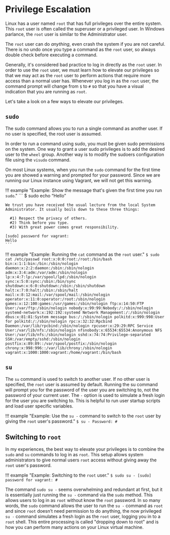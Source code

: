 # Privilege Escalation

Linux has a user named `root` that has full privileges over the entire system. This `root` user is often called the superuser or a privileged user. In Windows parlance, the `root` user is similar to the Administrator user. 

The `root` user can do *anything*, even crash the system if you are not careful. There is no undo once you type a command as the `root` user, so always double check before executing a command.

Generally, it's considered bad practice to log in directly as the `root` user. In order to use the `root` user, we must learn how to elevate our privileges so that we may act as the `root` user to perform actions that require more access than a normal user has. Whenever you log in as the `root` user, the command prompt will change from `$` to `#` so that you have a visual indication that you are running as `root`.

Let's take a look on a few ways to elevate our privileges.

## `sudo`

The sudo command allows you to run a single command as another user. If no user is specified, the root user is assumed.

In order to run a command using sudo, you must be given sudo permissions on the system. One way to grant a user sudo privileges is to add the desired user to the `wheel` group. Another way is to modify the sudoers configuration file using the `visudo` command.

On most Linux systems, when you run the `sudo` command for the first time you are showed a warning and prompted for your password. Since we are running our Linux instance using Vagrant, we will not get this warning.

!!! example "Example: Show the message that's given the first time you run `sudo`."
    ```
    $ sudo echo “Hello”
    
    We trust you have received the usual lecture from the local System Administrator. It usually boils down to these three things:

      #1) Respect the privacy of others.
      #2) Think before you type.
      #3) With great power comes great responsibility.

    [sudo] password for vagrant:
    Hello
    ```

!!! example "Example: Running the `cat` command as the `root` user."
    ```
    $ sudo cat /etc/passwd
    root:x:0:0:root:/root:/bin/bash
    bin:x:1:1:bin:/bin:/sbin/nologin
    daemon:x:2:2:daemon:/sbin:/sbin/nologin
    adm:x:3:4:adm:/var/adm:/sbin/nologin
    lp:x:4:7:lp:/var/spool/lpd:/sbin/nologin
    sync:x:5:0:sync:/sbin:/bin/sync
    shutdown:x:6:0:shutdown:/sbin:/sbin/shutdown
    halt:x:7:0:halt:/sbin:/sbin/halt
    mail:x:8:12:mail:/var/spool/mail:/sbin/nologin
    operator:x:11:0:operator:/root:/sbin/nologin
    games:x:12:100:games:/usr/games:/sbin/nologin
    ftp:x:14:50:FTP User:/var/ftp:/sbin/nologin
    nobody:x:99:99:Nobody:/:/sbin/nologin
    systemd-network:x:192:192:systemd Network Management:/:/sbin/nologin
    dbus:x:81:81:System message bus:/:/sbin/nologin
    polkitd:x:999:998:User for polkitd:/:/sbin/nologin
    rpc:x:32:32:Rpcbind Daemon:/var/lib/rpcbind:/sbin/nologin
    rpcuser:x:29:29:RPC Service User:/var/lib/nfs:/sbin/nologin
    nfsnobody:x:65534:65534:Anonymous NFS User:/var/lib/nfs:/sbin/nologin
    sshd:x:74:74:Privilege-separated SSH:/var/empty/sshd:/sbin/nologin
    postfix:x:89:89::/var/spool/postfix:/sbin/nologin
    chrony:x:998:996::/var/lib/chrony:/sbin/nologin
    vagrant:x:1000:1000:vagrant:/home/vagrant:/bin/bash
    ```

## `su`

The `su` command is used to switch to another user. If no other user is specified, the `root` user is assumed by default. Running the su command will prompt you for the password of the user you are switching to, not the password of your current user. The `-` option is used to simulate a fresh login for the user you are switching to. This is helpful to run user startup scripts and load user specific variables.

!!! example "Example: Use the `su -` command to switch to the `root` user by giving the `root` user's password."
    ```
    $ su -
    Password:
    #
    ```

## Switching to `root`

In my experiences, the best way to elevate your privileges is to combine the `sudo` and `su` commands to log in as `root`. This setup allows system administrators to give normal users `root` access without giving away the `root` user's password.

!!! example "Example: Switching to the `root` user."
    ```
    $ sudo su -
    [sudo] password for vagrant:
    #
    ```

The command `sudo su -` seems overwhelming and redundant at first, but it is essentially just running the `su -` command via the `sudo` method. This allows users to log in as `root` without know the `root` password. In so many words, the `sudo` command allows the user to run the `su -` command as `root` and since `root` doesn’t need permission to do anything, the now privileged `su -` command simulates a fresh login as the `root` user, logging you in to a `root` shell. This entire processing is called "dropping down to root" and is how you can perform many actions on your Linux virtual machine.
